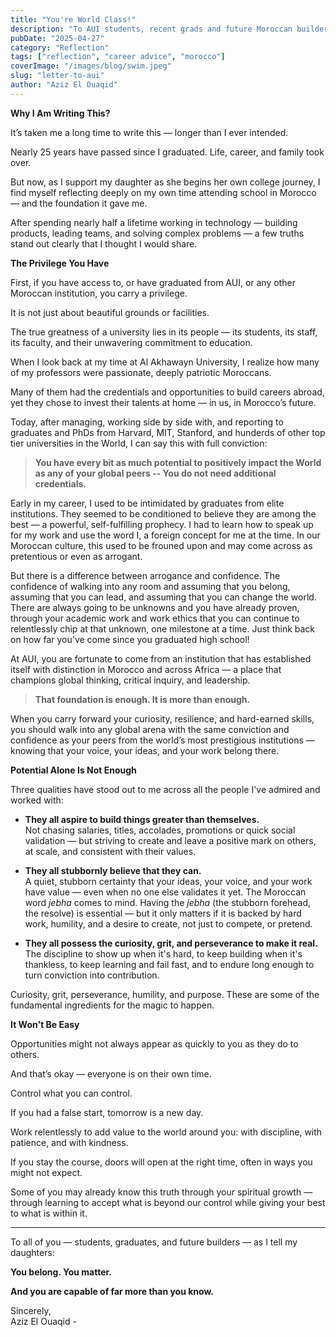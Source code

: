 ```yaml
---
title: "You're World Class!"
description: "To AUI students, recent grads and future Moroccan builders. Reflecting on belonging, ambition, and the journey from Morocco to the world."
pubDate: "2025-04-27"
category: "Reflection"
tags: ["reflection", "career advice", "morocco"]
coverImage: "/images/blog/swim.jpeg"
slug: "letter-to-aui"
author: "Aziz El Ouaqid"
---
```




**Why I Am Writing This?**

It’s taken me a long time to write this — longer than I ever intended.

Nearly 25 years have passed since I graduated. Life, career, and family took over.

But now, as I support my daughter as she begins her own college journey, I find myself reflecting deeply on my own time attending school in Morocco — and the foundation it gave me.

After spending nearly half a lifetime working in technology — building products, leading teams, and solving complex problems — a few truths stand out clearly that I thought I would share.

**The Privilege You Have**

First, if you have access to, or have graduated from AUI, or any other Moroccan institution, you carry a privilege.

It is not just about beautiful grounds or facilities.

The true greatness of a university lies in its people — its students, its staff, its faculty, and their unwavering commitment to education.

When I look back at my time at Al Akhawayn University, I realize how many of my professors were passionate, deeply patriotic Moroccans.

Many of them had the credentials and opportunities to build careers abroad, yet they chose to invest their talents at home — in us, in Morocco’s future.

Today, after managing, working side by side with, and reporting to graduates and PhDs from Harvard, MIT, Stanford, and hunderds of other top tier universities in the World, I can say this with full conviction:

> **You have every bit as much potential to positively impact the World as any of your global peers -- You do not need additional credentials.**

Early in my career, I used to be intimidated by graduates from elite institutions.  They seemed to be conditioned to believe they are among the best — a powerful, self-fulfilling prophecy.  I had to learn how to speak up for my work and use the word I, a foreign concept for me at the time.  In our Moroccan culture, this used to be frouned upon and may come across as pretentious or even as arrogant.

But there is a difference between arrogance and confidence. The confidence of walking into any room and assuming that you belong, assuming that you can lead, and assuming that you can change the world.  There are always going to be unknowns and you have already proven, through your academic work and work ethics that you can continue to relentlessly chip at that unknown, one milestone at a time. Just think back on how far you've come since you graduated high school!

At AUI, you are fortunate to come from an institution that has established itself with distinction in Morocco and across Africa — a place that champions global thinking, critical inquiry, and leadership.

> **That foundation is enough. It is more than enough.**

When you carry forward your curiosity, resilience, and hard-earned skills, you should walk into any global arena with the same conviction and confidence as your peers from the world’s most prestigious institutions — knowing that your voice, your ideas, and your work belong there.

**Potential Alone Is Not Enough**

Three qualities have stood out to me across all the people I've admired and worked with:

- **They all aspire to build things greater than themselves.**  
Not chasing salaries, titles, accolades, promotions or quick social validation — but striving to create and leave a positive mark on others, at scale, and consistent with their values.

- **They all stubbornly believe that they can.**  
A quiet, stubborn certainty that your ideas, your voice, and your work have value — even when no one else validates it yet.  The Moroccan word *jebha* comes to mind. Having the *jebha* (the stubborn forehead, the resolve) is essential — but it only matters if it is backed by hard work, humility, and a desire to create, not just to compete, or pretend.

- **They all possess the curiosity, grit, and perseverance to make it real.**
The discipline to show up when it's hard, to keep building when it's thankless, to keep learning and fail fast, and to endure long enough to turn conviction into contribution.

Curiosity, grit, perseverance, humility, and purpose.  These are some of the fundamental ingredients for the magic to happen.

**It Won't Be Easy**

Opportunities might not always appear as quickly to you as they do to others.

And that’s okay — everyone is on their own time.

Control what you can control.

If you had a false start, tomorrow is a new day.

Work relentlessly to add value to the world around you: with discipline, with patience, and with kindness.

If you stay the course, doors will open at the right time, often in ways you might not expect.

Some of you may already know this truth through your spiritual growth — through learning to accept what is beyond our control while giving your best to what is within it.

---

To all of you — students, graduates, and future builders — as I tell my daughters:

**You belong. You matter.**

**And you are capable of far more than you know.**

Sincerely,  
Aziz El Ouaqid - 
